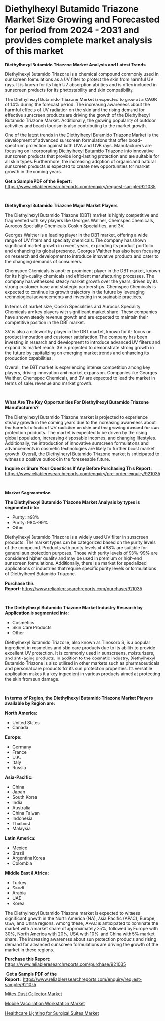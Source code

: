 <p><h1>Diethylhexyl Butamido Triazone Market Size Growing and Forecasted for period from 2024 - 2031 and provides complete market analysis of this market</h1></p><p><strong>Diethylhexyl Butamido Triazone Market Analysis and Latest Trends</strong></p>
<p><p>Diethylhexyl Butamido Triazone is a chemical compound commonly used in sunscreen formulations as a UV filter to protect the skin from harmful UV rays. It is known for its high UV absorption abilities and is often included in sunscreen products for its photostability and skin compatibility.</p><p>The Diethylhexyl Butamido Triazone Market is expected to grow at a CAGR of 14% during the forecast period. The increasing awareness about the harmful effects of UV radiation on the skin and the rising demand for effective sunscreen products are driving the growth of the Diethylhexyl Butamido Triazone Market. Additionally, the growing popularity of outdoor activities and beach tourism is also contributing to the market growth.</p><p>One of the latest trends in the Diethylhexyl Butamido Triazone Market is the development of advanced sunscreen formulations that offer broad-spectrum protection against both UVA and UVB rays. Manufacturers are focusing on incorporating Diethylhexyl Butamido Triazone into innovative sunscreen products that provide long-lasting protection and are suitable for all skin types. Furthermore, the increasing adoption of organic and natural sunscreen products is expected to create new opportunities for market growth in the coming years.</p></p>
<p><strong>Get a Sample PDF of the Report:&nbsp;</strong> <a href="https://www.reliableresearchreports.com/enquiry/request-sample/921035">https://www.reliableresearchreports.com/enquiry/request-sample/921035</a></p>
<p>&nbsp;</p>
<p><strong>Diethylhexyl Butamido Triazone Major Market Players</strong></p>
<p><p>The Diethylhexyl Butamido Triazone (DBT) market is highly competitive and fragmented with key players like Georges Walther, Chemspec Chemicals, Aurocos Speciality Chemicals, Coskin Specialities, and 3V. </p><p>Georges Walther is a leading player in the DBT market, offering a wide range of UV filters and specialty chemicals. The company has shown significant market growth in recent years, expanding its product portfolio and enhancing its global presence. Georges Walther has also been focusing on research and development to introduce innovative products and cater to the changing demands of consumers.</p><p>Chemspec Chemicals is another prominent player in the DBT market, known for its high-quality chemicals and efficient manufacturing processes. The company has witnessed steady market growth over the years, driven by its strong customer base and strategic partnerships. Chemspec Chemicals is expected to continue its growth trajectory in the future by leveraging technological advancements and investing in sustainable practices.</p><p>In terms of market size, Coskin Specialities and Aurocos Speciality Chemicals are key players with significant market share. These companies have shown steady revenue growth and are expected to maintain their competitive position in the DBT market. </p><p>3V is also a noteworthy player in the DBT market, known for its focus on product innovation and customer satisfaction. The company has been investing in research and development to introduce advanced UV filters and expand its market reach. 3V is projected to demonstrate strong growth in the future by capitalizing on emerging market trends and enhancing its production capabilities.</p><p>Overall, the DBT market is experiencing intense competition among key players, driving innovation and market expansion. Companies like Georges Walther, Chemspec Chemicals, and 3V are expected to lead the market in terms of sales revenue and market growth.</p></p>
<p>&nbsp;</p>
<p><strong>What Are The Key Opportunities For Diethylhexyl Butamido Triazone Manufacturers?</strong></p>
<p><p>The Diethylhexyl Butamido Triazone market is projected to experience steady growth in the coming years due to the increasing awareness about the harmful effects of UV radiation on skin and the growing demand for sun protection products. The market is expected to be driven by the rising global population, increasing disposable incomes, and changing lifestyles. Additionally, the introduction of innovative sunscreen formulations and advancements in cosmetic technologies are likely to further boost market growth. Overall, the Diethylhexyl Butamido Triazone market is anticipated to witness a positive outlook in the foreseeable future.</p></p>
<p><strong>Inquire or Share Your Questions If Any Before Purchasing This Report:</strong> <a href="https://www.reliableresearchreports.com/enquiry/pre-order-enquiry/921035">https://www.reliableresearchreports.com/enquiry/pre-order-enquiry/921035</a></p>
<p>&nbsp;</p>
<p><strong>Market Segmentation</strong></p>
<p><strong>The Diethylhexyl Butamido Triazone Market Analysis by types is segmented into:</strong></p>
<p><ul><li>Purity: ≤98%</li><li>Purity: 98%-99%</li><li>Other</li></ul></p>
<p><p>Diethylhexyl Butamido Triazone is a widely used UV filter in sunscreen products. The market types can be categorized based on the purity levels of the compound. Products with purity levels of ≤98% are suitable for general sun protection purposes. Those with purity levels of 98%-99% are considered higher quality and may be used in premium or high-end sunscreen formulations. Additionally, there is a market for specialized applications or industries that require specific purity levels or formulations of Diethylhexyl Butamido Triazone.</p></p>
<p><strong>Purchase this Report:&nbsp;</strong><a href="https://www.reliableresearchreports.com/purchase/921035">https://www.reliableresearchreports.com/purchase/921035</a></p>
<p>&nbsp;</p>
<p><strong>The Diethylhexyl Butamido Triazone Market Industry Research by Application is segmented into:</strong></p>
<p><ul><li>Cosmetics</li><li>Skin Care Products</li><li>Other</li></ul></p>
<p><p>Diethylhexyl Butamido Triazone, also known as Tinosorb S, is a popular ingredient in cosmetics and skin care products due to its ability to provide excellent UV protection. It is commonly used in sunscreens, moisturizers, and anti-aging products. In addition to the cosmetic industry, Diethylhexyl Butamido Triazone is also utilized in other markets such as pharmaceuticals and personal care products for its sun protection properties. Its versatile application makes it a key ingredient in various products aimed at protecting the skin from sun damage.</p></p>
<p>&nbsp;</p>
<p><strong>In terms of Region, the Diethylhexyl Butamido Triazone Market Players available by Region are:</strong></p>
<p>
    <p> <strong> North America: </strong>
        <ul>
            <li>United States</li>
            <li>Canada</li>
        </ul>
        </p> 
    <p> <strong> Europe: </strong>
        <ul>
            <li>Germany</li>
            <li>France</li>
            <li>U.K.</li>
            <li>Italy</li>
            <li>Russia</li>
        </ul>
        </p> 
    <p> <strong> Asia-Pacific: </strong>
        <ul>
            <li>China</li>
            <li>Japan</li>
            <li>South Korea</li>
            <li>India</li>
            <li>Australia</li>
            <li>China Taiwan</li>
            <li>Indonesia</li>
            <li>Thailand</li>
            <li>Malaysia</li>
        </ul>
        </p> 
    <p> <strong> Latin America: </strong>
        <ul>
            <li>Mexico</li>
            <li>Brazil</li>
            <li>Argentina Korea</li>
            <li>Colombia</li>
        </ul>
        </p> 
    <p> <strong> Middle East & Africa: </strong>
        <ul>
            <li>Turkey</li>
            <li>Saudi</li>
            <li>Arabia</li>
            <li>UAE</li>
            <li>Korea</li>
        </ul>
    </p>
    </p>
<p><p>The Diethylhexyl Butamido Triazone market is expected to witness significant growth in the North America (NA), Asia Pacific (APAC), Europe, USA, and China regions. Among these, APAC is anticipated to dominate the market with a market share of approximately 35%, followed by Europe with 30%, North America with 20%, USA with 10%, and China with 5% market share. The increasing awareness about sun protection products and rising demand for advanced sunscreen formulations are driving the growth of the market in these regions.</p></p>
<p><strong>Purchase this Report: </strong><a href="https://www.reliableresearchreports.com/purchase/921035">https://www.reliableresearchreports.com/purchase/921035</a></p>
<p>&nbsp;<strong>Get a Sample PDF of the Report:&nbsp;&nbsp;</strong><a href="https://www.reliableresearchreports.com/enquiry/request-sample/921035">https://www.reliableresearchreports.com/enquiry/request-sample/921035</a></p>
<p><strong></strong></p>
<p><p><a href="https://view.publitas.com/reportprime-1/mites-dust-collector-market-size-2023-2030-global-industrial-analysis-key-geographical-regions-market-share-top-key-players-product-types-and-forecast-research-report/">Mites Dust Collector Market</a></p><p><a href="https://view.publitas.com/reportprime-1/mobile-vaccination-workstation-market-research-report-unlocks-analysis-on-the-market-financial-status-market-size-and-market-revenue-upto-2030/">Mobile Vaccination Workstation Market</a></p><p><a href="https://view.publitas.com/reportprime-1/healthcare-lighting-for-surgical-suites-market-size-reflecting-a-forecast-till-2030-market-by-type-by-application-and-by-geography/">Healthcare Lighting for Surgical Suites Market</a></p></p>